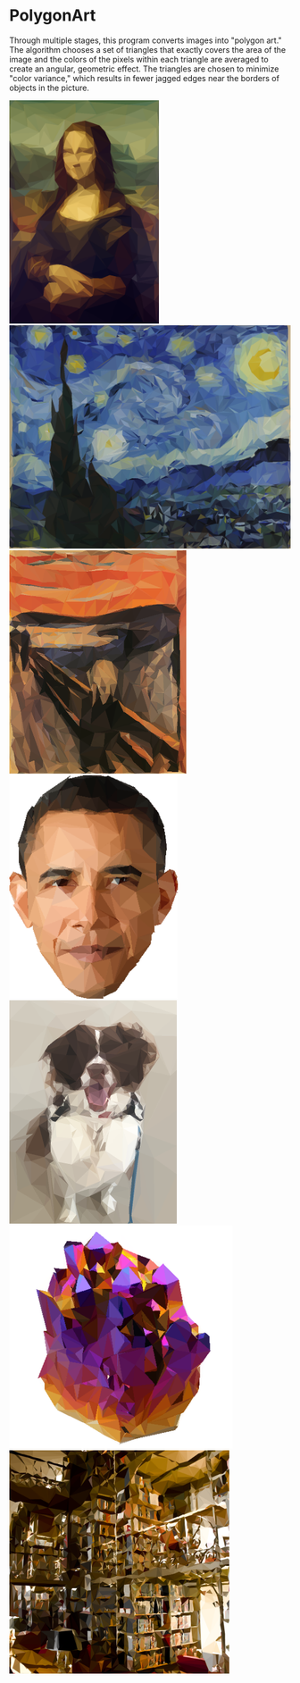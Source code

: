 # PolygonArt

Through multiple stages, this program converts images into "polygon art." The algorithm chooses a set of triangles that exactly covers the area of the image and the colors of the pixels within each triangle are averaged to create an angular, geometric effect. The triangles are chosen to minimize "color variance," which results in fewer jagged edges near the borders of objects in the picture.

<p float="left">
  <img src="Example%20Output/mona_lisa.png" height=400 />
  <img src="Example%20Output/starry_night.png" height="400" /> 
  <img src="Example%20Output/scream.png" height="400" />
  <img src="Example%20Output/obama.png" height="400" />
  <img src="Example%20Output/dog1.png" height="400" /> 
  <img src="Example%20Output/crystal.png" height="400" />
  <img src="Example%20Output/library.png" height="400" />
</p>
